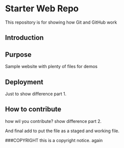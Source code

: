 # Starter Web Repo

This repository is for showing how Git and GitHub work

## Introduction
## Purpose

Sample website with plenty of files for demos

## Deployment 

Just to show difference part 1. 

## How to contribute

how wil you contribute? show difference part 2. 

And final add to put the file as a staged and working file. 

###COPYRIGHT
this is a copyright notice. again
 